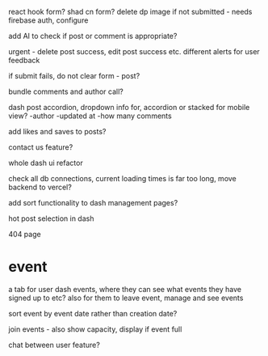 react hook form?
shad cn form?
delete dp image if not submitted - needs firebase auth, configure

add AI to check if post or comment is appropriate?

urgent - delete post success, edit post success etc. different alerts for user feedback

if submit fails, do not clear form - post?

bundle comments and author call?

dash post accordion, dropdown info for, accordion or stacked for mobile view?
-author
-updated at
-how many comments

add likes and saves to posts?

contact us feature?

whole dash ui refactor

check all db connections, current loading times is far too long, move backend to vercel?

add sort functionality to dash management pages?

hot post selection in dash

404 page

# event

a tab for user dash events, where they can see what events they have signed up to etc? also for them to leave event, manage and see events

sort event by event date rather than creation date?

join events - also show capacity, display if event full

chat between user feature?
